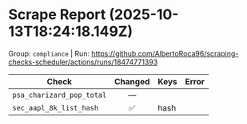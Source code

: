 # Scrape Report (2025-10-13T18:24:18.149Z)

Group: `compliance`  |  Run: https://github.com/AlbertoRoca96/scraping-checks-scheduler/actions/runs/18474771393

| Check | Changed | Keys | Error |
|---|:---:|:--|:--|
| `psa_charizard_pop_total` | — |  |  |
| `sec_aapl_8k_list_hash` | ✅ | hash |  |
